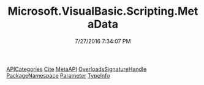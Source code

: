 ﻿---
title: Microsoft.VisualBasic.Scripting.MetaData
date: 7/27/2016 7:34:07 PM
---

[APICategories](T-Microsoft.VisualBasic.Scripting.MetaData.APICategories.html)
[Cite](T-Microsoft.VisualBasic.Scripting.MetaData.Cite.html)
[MetaAPI](T-Microsoft.VisualBasic.Scripting.MetaData.MetaAPI.html)
[OverloadsSignatureHandle](T-Microsoft.VisualBasic.Scripting.MetaData.OverloadsSignatureHandle.html)
[PackageNamespace](T-Microsoft.VisualBasic.Scripting.MetaData.PackageNamespace.html)
[Parameter](T-Microsoft.VisualBasic.Scripting.MetaData.Parameter.html)
[TypeInfo](T-Microsoft.VisualBasic.Scripting.MetaData.TypeInfo.html)
